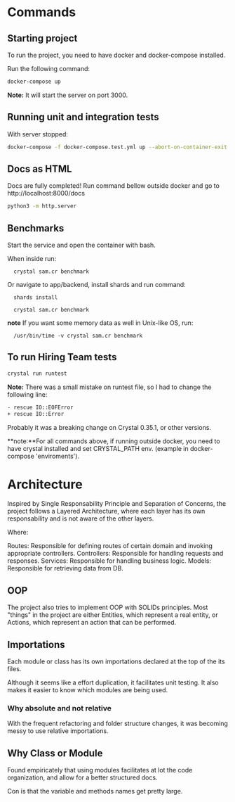 # Commands

## **Starting project**

To run the project, you need to have docker and docker-compose installed.

Run the following command:

```bash
docker-compose up
``` 

**Note:** It will start the server on port 3000.

## **Running unit and integration tests**
With server stopped:

```bash
docker-compose -f docker-compose.test.yml up --abort-on-container-exit
```

## **Docs as HTML**

Docs are fully completed! Run command bellow outside docker and go to http://localhost:8000/docs

```bash
python3 -m http.server
```

## **Benchmarks**

Start the service and open the container with bash.

When inside run:

```
  crystal sam.cr benchmark
```

Or navigate to app/backend, install shards and run command:

```
  shards install
```

```
  crystal sam.cr benchmark
```

**note** If you want some memory data as well in Unix-like OS, run:

```
  /usr/bin/time -v crystal sam.cr benchmark
```

## **To run Hiring Team tests**

```bash
crystal run runtest
```

**Note:** There was a small mistake on runtest file, so I had to change the following line:

```bash
- rescue IO::EOFError
+ rescue IO::Error
```

Probably it was a breaking change on Crystal 0.35.1, or other versions.

**note:**For all commands above, if running outside docker, you need to have crystal installed and set CRYSTAL_PATH env.
(example in docker-compose 'enviroments').

# Architecture

Inspired by Single Responsability Principle and Separation of Concerns,
the project follows a Layered Architecture, where each layer has its own
responsability and is not aware of the other layers.

Where:

Routes: Responsible for defining routes of certain domain and invoking
    appropriate controllers.
Controllers: Responsible for handling requests and responses.
Services: Responsible for handling business logic.
Models: Responsible for retrieving data from DB.

## OOP

The project also tries to implement OOP with SOLIDs principles. Most
"things" in the project are either Entities, which represent a real
entity, or Actions, which represent an action that can be performed.

## Importations

Each module or class has its own importations declared at the top of the its files.

Although it seems like a effort duplication, it facilitates
unit testing. It also makes it easier to know which modules are being used.

### Why absolute and not relative

With the frequent refactoring and folder structure changes,
it was becoming messy to use relative importations.

## Why Class or Module

Found empiricately that using modules
facilitates at lot the code organization,
and allow for a better structured docs.

Con is that the variable and methods names get pretty large.